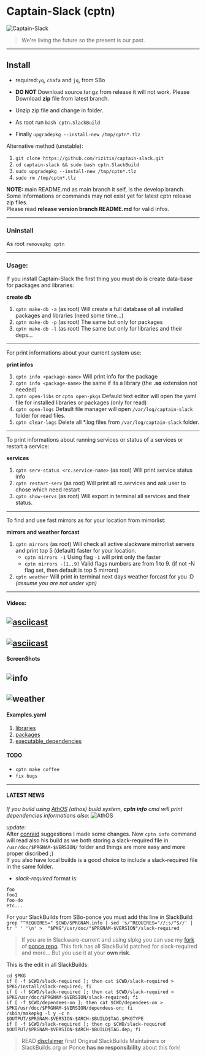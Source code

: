 # Captain-Slack (cptn)

![Captain-Slack](./Captain-Slack.png)

> We're living the future so the present is our past.

---

## Install

- required:`yq`, `chafa` and `jq`, from SBo
* **DO NOT** Download source.tar.gz from release it will not work. Please Download **zip** file from latest branch.
- Unzip zip file and change in folder.
* As root run `bash cptn.SlackBuild`
- Finally `upgradepkg --install-new /tmp/cptn*.tlz`

Alternative method (unstable):
1. `git clone https://github.com/rizitis/captain-slack.git`
2. `cd captain-slack && sudo bash cptn.SlackBuild`
3. `sudo upgradepkg --install-new /tmp/cptn*.tlz`
4. `sudo rm /tmp/cptn*.tlz`

**NOTE:** main README.md as main branch it self, is the develop branch. 
<br> Some informations or commands may not exist yet for latest cptn release zip files.<br>
Please read **release version branch README.md** for valid infos.

---

### Uninstall

As root `removepkg cptn`

--- 

### Usage:

If you install Captain-Slack the first thing you must do is create data-base for packages and libraries:<p>

**create db**

1. `cptn make-db -a` (as root) Will create a full database of all installed packages and libraries (need some time...)
2. `cptn make-db -p` (as root) The same but only for packages
3. `cptn make-db -l` (as root) The same but only for libraries and their deps...

---
For print informations about your current system use:<p>

**print infos**
1. `cptn info <package-name>` Will print info for the package
2. `cptn info <package-name>` the same if its a library (the **.so** extension not needed)
3. `cptn open-libs` or `cptn open-pkgs` Defauld text editor will open  the yaml file for installed libraries or packages (only for read)
3. `cptn open-logs` Default file manager will open `/var/log/captain-slack` folder for read files.
4. `cptn clear-logs` Delete all *.log files from `/var/log/captain-slack` folder.
---
To print informations about running services or status of a services or restart a service:<p>

**services**

1. `cptn serv-status <rc.service-name>` (as root) Will print service status info
2. `cptn restart-serv`   (as root) Will print all rc.services and ask user to chose which need restart
3. `cptn show-servs` (as root) Will export in terminal all services and their status.

---
To find and use fast mirrors as for your location from mirrorlist:<p>

**mirrors and weather forcast**

1. `cptn mirrors` (as root) Will check all active slackware mirrorlist servers and print top 5 (default) faster for your location.
   - `cptn mirrors -1` Using flag `-1` will print only the faster
   - `cptn mirrors -[1..9]` Valid flags numbers are from 1 to 9. (if not -N flag set, then default is top 5 mirrors)
2. `cptn weather` Will print in terminal next days weather forcast for you :D *(assume you are not under vpn)*
---

#### Videos:
[![asciicast](https://asciinema.org/a/1jhy9rCHTXx0q8oClxxVQz0uC.svg)](https://asciinema.org/a/1jhy9rCHTXx0q8oClxxVQz0uC)
---
[![asciicast](https://asciinema.org/a/9GcocpN3UshAcZJ2uLZFoSBTT.svg)](https://asciinema.org/a/9GcocpN3UshAcZJ2uLZFoSBTT)
---

#### ScreenShots
![info](./info.png)
---
![weather](./weather.png)
---

#### Examples.yaml
1. [libraries](./libraries_dependencies.yaml)
2. [packages](./packages.yaml)
3. [executable_dependencies](./app_dependencies.yaml)



#### TODO
- `cptn make coffee`
- `fix bugs`

---

#### LATEST NEWS
*If you build using [AthOS](https://github.com/rizitis/PLASMA_WORLD) (athos) build system, **cptn info** cmd will print dependencies informations also*:
![AthOS](./athos.png)

*update*:<br>
After [conraid](https://github.com/conraid/SlackBuilds/issues/37) suggestions I made some changes. Now `cptn info` command will read also his build as we both storing a slack-required file in `/usr/doc/$PRGNAM-$VERSION/` folder and things are more easy and more proper discribed ;)<br>
If you also have local builds is a good choice to include a slack-required file in the same folder.<br>
- *slack-required* format is:
```
foo
foo1
foo-do
etc...
```

For your SlackBuilds from SBo-ponce you must add this line in SlackBuild:
`grep "^REQUIRES=" $CWD/$PRGNAM.info | sed 's/^REQUIRES="//;s/"$//' | tr ' ' '\n' >  "$PKG"/usr/doc/"$PRGNAM-$VERSION"/slack-required`

> If you are in Slackware-current and using slpkg you can use my [fork](https://github.com/rizitis/slackbuilds-current) of [ponce repo](https://github.com/Ponce/slackbuilds).
> This fork has all SlackBuild patched for slack-required and more... But you use it at your **own risk**.

This is the edit in all SlackBuilds:
```
cd $PKG
if [ -f $CWD/slack-required ]; then cat $CWD/slack-required > $PKG/install/slack-required; fi
if [ -f $CWD/slack-required ]; then cat $CWD/slack-required > $PKG/usr/doc/$PRGNAM-$VERSION/slack-required; fi
if [ -f $CWD/dependees-on ]; then cat $CWD/dependees-on > $PKG/usr/doc/$PRGNAM-$VERSION/dependees-on; fi
/sbin/makepkg -l y -c n $OUTPUT/$PRGNAM-$VERSION-$ARCH-$BUILD$TAG.$PKGTYPE
if [ -f $CWD/slack-required ]; then cp $CWD/slack-required  $OUTPUT/$PRGNAM-$VERSION-$ARCH-$BUILD$TAG.dep; fi
```
> READ [disclaimer](https://github.com/rizitis/slackbuilds-current#disclaimer) first!
> Original SlackBuilds Maintainers or SlackBuilds.org or Ponce **has no responsibility** about this fork!


